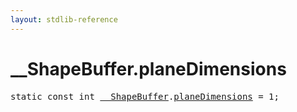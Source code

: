 ```yaml
---
layout: stdlib-reference
---
```


# __ShapeBuffer.planeDimensions

<pre>
<span class='code_keyword'>static</span> <span class='code_keyword'>const</span> <span class="code_keyword">int</span> <a href="/stdlib-reference/types/ShapeBuffer/index" class="code_type">__ShapeBuffer</a>.<a href="/stdlib-reference/types/ShapeBuffer/planeDimensions">planeDimensions</a> = 1;
</pre>

